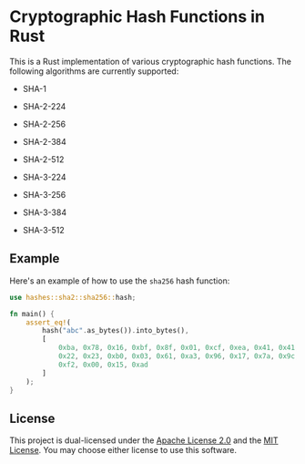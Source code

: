# Cryptographic Hash Functions in Rust

This is a Rust implementation of various cryptographic hash functions. The following algorithms are currently supported:

* SHA-1

* SHA-2-224
* SHA-2-256
* SHA-2-384
* SHA-2-512

* SHA-3-224
* SHA-3-256
* SHA-3-384
* SHA-3-512

## Example

Here's an example of how to use the `sha256` hash function:

```rust
use hashes::sha2::sha256::hash;

fn main() {
    assert_eq!(
        hash("abc".as_bytes()).into_bytes(),
        [
            0xba, 0x78, 0x16, 0xbf, 0x8f, 0x01, 0xcf, 0xea, 0x41, 0x41, 0x40, 0xde, 0x5d, 0xae,
            0x22, 0x23, 0xb0, 0x03, 0x61, 0xa3, 0x96, 0x17, 0x7a, 0x9c, 0xb4, 0x10, 0xff, 0x61,
            0xf2, 0x00, 0x15, 0xad
        ]
    );
}
```

## License

This project is dual-licensed under the <a href="LICENSE-APACHE">Apache License 2.0</a> and the <a href="LICENSE-MIT">MIT License</a>.
You may choose either license to use this software.
